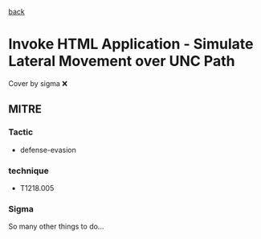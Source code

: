 [back](../index.md)
# Invoke HTML Application - Simulate Lateral Movement over UNC Path
Cover by sigma :x: 

## MITRE
### Tactic
  - defense-evasion

### technique
  - T1218.005

### Sigma

 So many other things to do...